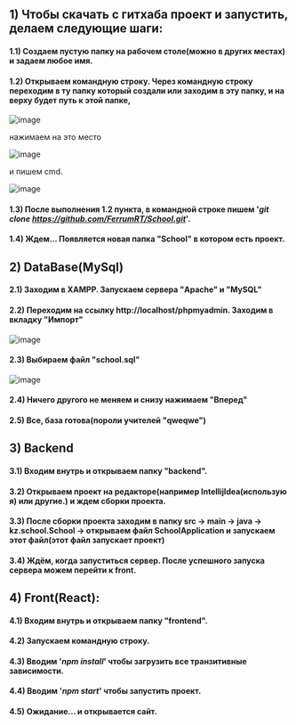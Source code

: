 ## 1) Чтобы скачать с гитхаба проект и запустить, делаем следующие шаги:
#### 1.1) Создаем пустую папку на рабочем столе(можно в других местах) и задаем любое имя.
#### 1.2) Открываем командную строку. Через командную строку переходим в ту папку который создали или заходим в эту папку, и на верху будет путь к этой папке,
![image](https://user-images.githubusercontent.com/57407430/122340904-af520780-cf64-11eb-9e29-ac6abf0d358d.png)

нажимаем на это место 

![image](https://user-images.githubusercontent.com/57407430/122341166-fdffa180-cf64-11eb-8c94-a45463d55603.png)

и пишем cmd.

![image](https://user-images.githubusercontent.com/57407430/122341297-24bdd800-cf65-11eb-8c5c-8bbd08054556.png)


#### 1.3) После выполнения 1.2 пункта, в командной строке пишем '<i>git clone https://github.com/FerrumRT/School.git</i>'.
#### 1.4) Ждем... Появляется новая папка "School" в котором есть проект.


## 2) DataBase(MySql)
#### 2.1) Заходим в XAMPP. Запускаем сервера "Apache" и "MySQL"
#### 2.2) Переходим на ссылку http://localhost/phpmyadmin. Заходим в вкладку "Импорт"
![image](https://user-images.githubusercontent.com/57407430/122372437-7cb70780-cf82-11eb-8c3f-304ebe04b205.png)
#### 2.3) Выбираем файл "school.sql"
![image](https://user-images.githubusercontent.com/57407430/122372707-b6880e00-cf82-11eb-9928-0f9017392645.png)
#### 2.4) Ничего другого не меняем и снизу нажимаем "Вперед"
#### 2.5) Все, база готова(пороли учителей "qweqwe")

## 3) Backend
#### 3.1) Входим внутрь и открываем папку "backend". 
#### 3.2) Открываем проект на редакторе(например IntellijIdea(использую я) или другие.) и ждем сборки проекта.
#### 3.3) После сборки проекта заходим в папку src -> main -> java -> kz.school.School -> открываем файл SchoolApplication и запускаем этот файл(этот файл запускает проект)
#### 3.4) Ждём, когда запуститься сервер. После успешного запуска сервера можем перейти к front.

## 4) Front(React):
#### 4.1) Входим внутрь и открываем папку "frontend". 
#### 4.2) Запускаем командную строку.
#### 4.3) Вводим '<i>npm install</i>' чтобы загрузить все транзитивные зависимости.
#### 4.4) Вводим '<i>npm start</i>' чтобы запустить проект.
#### 4.5) Ожидание... и открывается сайт.
